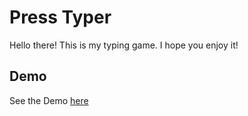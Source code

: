 # Press Typer
Hello there! This is my typing game. I hope you enjoy it!

## Demo
See the Demo [here](https://Wellfc.github.io/press-typer/)